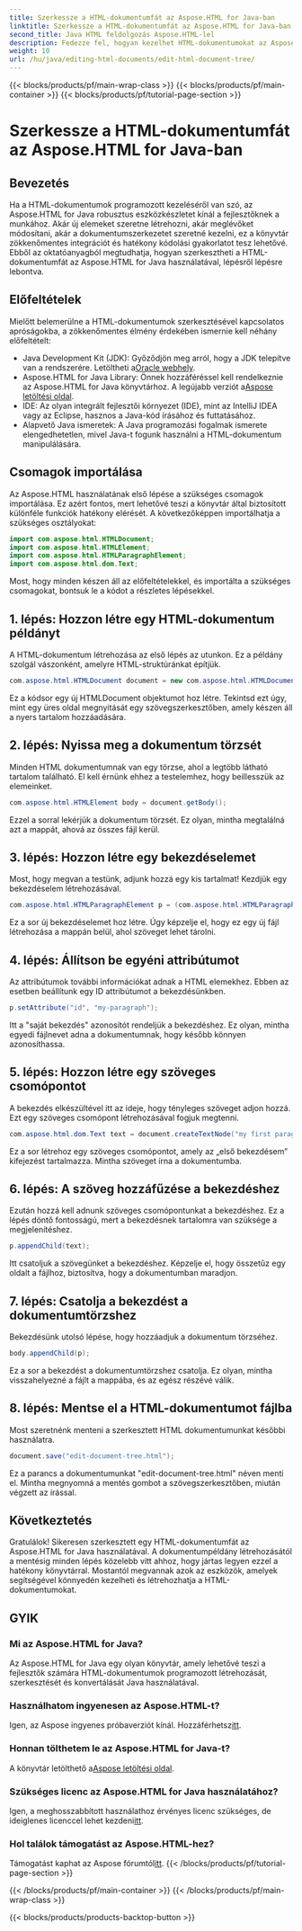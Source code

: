 ```yaml
---
title: Szerkessze a HTML-dokumentumfát az Aspose.HTML for Java-ban
linktitle: Szerkessze a HTML-dokumentumfát az Aspose.HTML for Java-ban
second_title: Java HTML feldolgozás Aspose.HTML-lel
description: Fedezze fel, hogyan kezelhet HTML-dokumentumokat az Aspose.HTML for Java használatával. Lépésről lépésre szóló útmutató a hatékony tartalomkezeléshez.
weight: 10
url: /hu/java/editing-html-documents/edit-html-document-tree/
---
```


{{< blocks/products/pf/main-wrap-class >}}
{{< blocks/products/pf/main-container >}}
{{< blocks/products/pf/tutorial-page-section >}}

# Szerkessze a HTML-dokumentumfát az Aspose.HTML for Java-ban

## Bevezetés
Ha a HTML-dokumentumok programozott kezeléséről van szó, az Aspose.HTML for Java robusztus eszközkészletet kínál a fejlesztőknek a munkához. Akár új elemeket szeretne létrehozni, akár meglévőket módosítani, akár a dokumentumszerkezetet szeretné kezelni, ez a könyvtár zökkenőmentes integrációt és hatékony kódolási gyakorlatot tesz lehetővé. Ebből az oktatóanyagból megtudhatja, hogyan szerkesztheti a HTML-dokumentumfát az Aspose.HTML for Java használatával, lépésről lépésre lebontva.
## Előfeltételek
Mielőtt belemerülne a HTML-dokumentumok szerkesztésével kapcsolatos apróságokba, a zökkenőmentes élmény érdekében ismernie kell néhány előfeltételt:
-  Java Development Kit (JDK): Győződjön meg arról, hogy a JDK telepítve van a rendszerére. Letöltheti a[Oracle webhely](https://www.oracle.com/java/technologies/javase-jdk11-downloads.html).
-  Aspose.HTML for Java Library: Önnek hozzáféréssel kell rendelkeznie az Aspose.HTML for Java könyvtárhoz. A legújabb verziót a[Aspose letöltési oldal](https://releases.aspose.com/html/java/).
- IDE: Az olyan integrált fejlesztői környezet (IDE), mint az IntelliJ IDEA vagy az Eclipse, hasznos a Java-kód írásához és futtatásához.
- Alapvető Java ismeretek: A Java programozási fogalmak ismerete elengedhetetlen, mivel Java-t fogunk használni a HTML-dokumentum manipulálására.
## Csomagok importálása
Az Aspose.HTML használatának első lépése a szükséges csomagok importálása. Ez azért fontos, mert lehetővé teszi a könyvtár által biztosított különféle funkciók hatékony elérését. A következőképpen importálhatja a szükséges osztályokat:
```java
import com.aspose.html.HTMLDocument;
import com.aspose.html.HTMLElement;
import com.aspose.html.HTMLParagraphElement;
import com.aspose.html.dom.Text;
```
Most, hogy minden készen áll az előfeltételekkel, és importálta a szükséges csomagokat, bontsuk le a kódot a részletes lépésekkel.
## 1. lépés: Hozzon létre egy HTML-dokumentum példányt
A HTML-dokumentum létrehozása az első lépés az utunkon. Ez a példány szolgál vászonként, amelyre HTML-struktúránkat építjük. 
```java
com.aspose.html.HTMLDocument document = new com.aspose.html.HTMLDocument();
```
Ez a kódsor egy új HTMLDocument objektumot hoz létre. Tekintsd ezt úgy, mint egy üres oldal megnyitását egy szövegszerkesztőben, amely készen áll a nyers tartalom hozzáadására.
## 2. lépés: Nyissa meg a dokumentum törzsét
Minden HTML dokumentumnak van egy törzse, ahol a legtöbb látható tartalom található. El kell érnünk ehhez a testelemhez, hogy beillesszük az elemeinket.
```java
com.aspose.html.HTMLElement body = document.getBody();
```
Ezzel a sorral lekérjük a dokumentum törzsét. Ez olyan, mintha megtalálná azt a mappát, ahová az összes fájl kerül.
## 3. lépés: Hozzon létre egy bekezdéselemet
Most, hogy megvan a testünk, adjunk hozzá egy kis tartalmat! Kezdjük egy bekezdéselem létrehozásával.
```java
com.aspose.html.HTMLParagraphElement p = (com.aspose.html.HTMLParagraphElement) document.createElement("p");
```
Ez a sor új bekezdéselemet hoz létre. Úgy képzelje el, hogy ez egy új fájl létrehozása a mappán belül, ahol szöveget lehet tárolni.
## 4. lépés: Állítson be egyéni attribútumot
Az attribútumok további információkat adnak a HTML elemekhez. Ebben az esetben beállítunk egy ID attribútumot a bekezdésünkben.
```java
p.setAttribute("id", "my-paragraph");
```
Itt a "saját bekezdés" azonosítót rendeljük a bekezdéshez. Ez olyan, mintha egyedi fájlnevet adna a dokumentumnak, hogy később könnyen azonosíthassa.
## 5. lépés: Hozzon létre egy szöveges csomópontot
A bekezdés elkészültével itt az ideje, hogy tényleges szöveget adjon hozzá. Ezt egy szöveges csomópont létrehozásával fogjuk megtenni.
```java
com.aspose.html.dom.Text text = document.createTextNode("my first paragraph");
```
Ez a sor létrehoz egy szöveges csomópontot, amely az „első bekezdésem” kifejezést tartalmazza. Mintha szöveget írna a dokumentumba.
## 6. lépés: A szöveg hozzáfűzése a bekezdéshez
Ezután hozzá kell adnunk szöveges csomópontunkat a bekezdéshez. Ez a lépés döntő fontosságú, mert a bekezdésnek tartalomra van szüksége a megjelenítéshez.
```java
p.appendChild(text);
```
Itt csatoljuk a szövegünket a bekezdéshez. Képzelje el, hogy összetűz egy oldalt a fájlhoz, biztosítva, hogy a dokumentumban maradjon.
## 7. lépés: Csatolja a bekezdést a dokumentumtörzshez
Bekezdésünk utolsó lépése, hogy hozzáadjuk a dokumentum törzséhez. 
```java
body.appendChild(p);
```
Ez a sor a bekezdést a dokumentumtörzshez csatolja. Ez olyan, mintha visszahelyezné a fájlt a mappába, és az egész részévé válik.
## 8. lépés: Mentse el a HTML-dokumentumot fájlba
Most szeretnénk menteni a szerkesztett HTML dokumentumunkat későbbi használatra. 
```java
document.save("edit-document-tree.html");
```
Ez a parancs a dokumentumunkat "edit-document-tree.html" néven menti el. Mintha megnyomná a mentés gombot a szövegszerkesztőben, miután végzett az írással.
## Következtetés
Gratulálok! Sikeresen szerkesztett egy HTML-dokumentumfát az Aspose.HTML for Java használatával. A dokumentumpéldány létrehozásától a mentésig minden lépés közelebb vitt ahhoz, hogy jártas legyen ezzel a hatékony könyvtárral. Mostantól megvannak azok az eszközök, amelyek segítségével könnyedén kezelheti és létrehozhatja a HTML-dokumentumokat.

## GYIK
### Mi az Aspose.HTML for Java?
Az Aspose.HTML for Java egy olyan könyvtár, amely lehetővé teszi a fejlesztők számára HTML-dokumentumok programozott létrehozását, szerkesztését és konvertálását Java használatával.
### Használhatom ingyenesen az Aspose.HTML-t?
 Igen, az Aspose ingyenes próbaverziót kínál. Hozzáférhetsz[itt](https://releases.aspose.com/).
### Honnan tölthetem le az Aspose.HTML for Java-t?
 A könyvtár letölthető a[Aspose letöltési oldal](https://releases.aspose.com/html/java/).
### Szükséges licenc az Aspose.HTML for Java használatához?
 Igen, a meghosszabbított használathoz érvényes licenc szükséges, de ideiglenes licenccel lehet kezdeni[itt](https://purchase.aspose.com/temporary-license/).
### Hol találok támogatást az Aspose.HTML-hez?
 Támogatást kaphat az Aspose fórumtól[itt](https://forum.aspose.com/c/html/29).
{{< /blocks/products/pf/tutorial-page-section >}}

{{< /blocks/products/pf/main-container >}}
{{< /blocks/products/pf/main-wrap-class >}}

{{< blocks/products/products-backtop-button >}}
